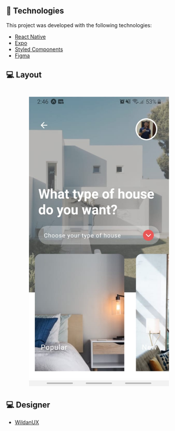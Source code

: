 ## :rocket: Technologies

This project was developed with the following technologies:

- [React Native](https://reactnative.dev/) 
- [Expo](expo.io) 
- [Styled Components](https://styled-components.com/) 
- [Figma](https://www.figma.com/)

## 💻  Layout

<h1 align="center">
    <img alt="layout" title="#layout" src="./src/assets/layout1.jpeg" width="380px" />
</h1>

## 💻  Designer
- [WildanUX](https://ui8.net/wildanux/products/salses-mobile-apps) 
